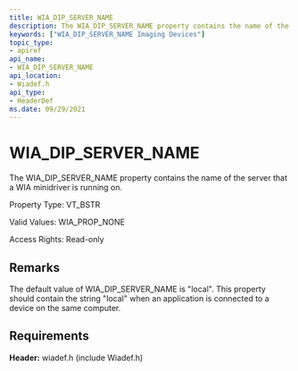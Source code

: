 ```yaml
---
title: WIA_DIP_SERVER_NAME
description: The WIA_DIP_SERVER_NAME property contains the name of the server that a WIA minidriver is running on.
keywords: ["WIA_DIP_SERVER_NAME Imaging Devices"]
topic_type:
- apiref
api_name:
- WIA_DIP_SERVER_NAME
api_location:
- Wiadef.h
api_type:
- HeaderDef
ms.date: 09/29/2021
---
```


# WIA_DIP_SERVER_NAME

The WIA_DIP_SERVER_NAME property contains the name of the server that a WIA minidriver is running on.

Property Type: VT_BSTR

Valid Values: WIA_PROP_NONE

Access Rights: Read-only

## Remarks

The default value of WIA_DIP_SERVER_NAME is "local". This property should contain the string "local" when an application is connected to a device on the same computer.

## Requirements

**Header:** wiadef.h (include Wiadef.h)
